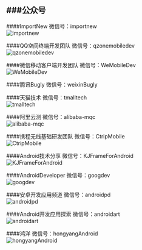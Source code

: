 ###公众号
--------------------
####ImportNew
微信号：importnew  
![importnew](https://raw.githubusercontent.com/ruijun/Android-Dev-Favorites/master/Images/importnew.jpg "importnew") 

####QQ空间终端开发团队
微信号：qzonemobiledev  
![qzonemobiledev](https://raw.githubusercontent.com/ruijun/Android-Dev-Favorites/master/Images/qzonemobiledev.jpg "qzonemobiledev") 

####微信移动客户端开发团队
微信号：WeMobileDev  
![WeMobileDev](https://raw.githubusercontent.com/ruijun/Android-Dev-Favorites/master/Images/WeMobileDev.jpg "WeMobileDev") 

####腾讯Bugly
微信号：weixinBugly  

####天猫技术
微信号：tmalltech  
![tmalltech](https://raw.githubusercontent.com/ruijun/Android-Dev-Favorites/master/Images/tmalltech.jpg "tmalltech") 

####阿里云测
微信号：alibaba-mqc  
![alibaba-mqc](https://raw.githubusercontent.com/ruijun/Android-Dev-Favorites/master/Images/alibaba-mqc.jpg "alibaba-mqc") 

####携程无线基础研发团队
微信号：CtripMobile  
![CtripMobile](https://raw.githubusercontent.com/ruijun/Android-Dev-Favorites/master/Images/CtripMobile.jpg "CtripMobile") 

####Android技术分享
微信号：KJFrameForAndroid  
![KJFrameForAndroid](https://raw.githubusercontent.com/ruijun/Android-Dev-Favorites/master/Images/KJFrameForAndroid.jpg "KJFrameForAndroid") 

####AndroidDeveloper
微信号：googdev  
![googdev](https://raw.githubusercontent.com/ruijun/Android-Dev-Favorites/master/Images/googdev.jpg "googdev") 

####安卓开发应用频道
微信号：androidpd  
![androidpd](https://raw.githubusercontent.com/ruijun/Android-Dev-Favorites/master/Images/androidpd.jpg "androidpd") 

####Android开发应用探索
微信号：androidart  
![androidart](https://raw.githubusercontent.com/ruijun/Android-Dev-Favorites/master/Images/androidart.jpg "androidart") 

####鸿洋
微信号：hongyangAndroid  
![hongyangAndroid](https://raw.githubusercontent.com/ruijun/Android-Dev-Favorites/master/Images/hongyangAndroid.jpg "hongyangAndroid") 
